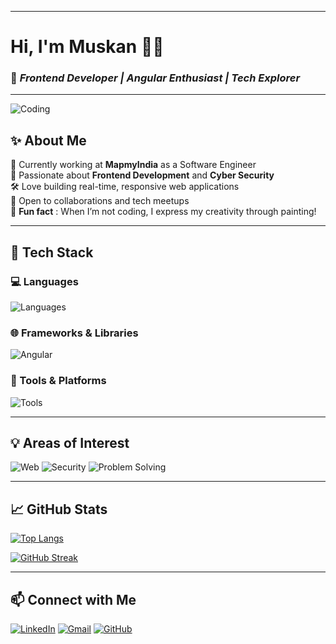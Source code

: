 
---

# Hi, I'm Muskan 👩‍💻
### 🚀 ***Frontend Developer | Angular Enthusiast | Tech Explorer***

---

![Coding](https://i.pinimg.com/originals/d8/5d/45/d85d4581632bcf7f14a4bab4914f5d1e.gif)

## ✨ About Me

 💼 Currently working at **MapmyIndia** as a Software Engineer  
 🎯 Passionate about **Frontend Development** and **Cyber Security**  
 🛠️ Love building real-time, responsive web applications  
 🤝 Open to collaborations and tech meetups  
 🎨 **Fun fact** : When I’m not coding, I express my creativity through painting!

---

## 🚀 Tech Stack

### 💻 Languages  
![Languages](https://skillicons.dev/icons?i=typescript,javascript,cpp,java,html,css,bash&theme=dark)

### 🌐 Frameworks & Libraries  
![Angular](https://skillicons.dev/icons?i=angular&theme=dark)

### 🧰 Tools & Platforms  
![Tools](https://skillicons.dev/icons?i=git,github,gitlab,postman,vscode,linux&theme=dark)

---

## 💡 Areas of Interest  
![Web](https://img.shields.io/badge/Web%20Design%20&%20Development-ffffff?style=for-the-badge&logo=angular&logoColor=red)
![Security](https://img.shields.io/badge/Cyber%20Security-0f0f0f?style=for-the-badge&logo=hackthebox&logoColor=white)
![Problem Solving](https://img.shields.io/badge/Problem%20Solving-ffcc00?style=for-the-badge&logo=leetcode&logoColor=black)

---

## 📈 GitHub Stats  

[![Top Langs](https://github-readme-stats.vercel.app/api/top-langs/?username=Miko-29&layout=compact&theme=dark&hide_border=true)](https://github.com/anuraghazra/github-readme-stats)

[![GitHub Streak](https://streak-stats.demolab.com?user=Miko-29&theme=dark&hide_border=true)](https://git.io/streak-stats)


---

## 📫 Connect with Me

[![LinkedIn](https://skillicons.dev/icons?i=linkedin)](https://in.linkedin.com/in/muskan-kumari-7a8937227)
[![Gmail](https://skillicons.dev/icons?i=gmail)](mailto:muskan2912002@gmail.com)
[![GitHub](https://skillicons.dev/icons?i=github)](https://github.com/Miko-29)
